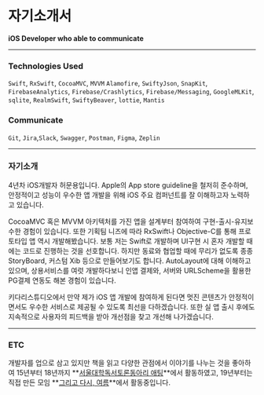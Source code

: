 # 자기소개서

**iOS Developer who able to communicate**

---

### Technologies Used

`Swift`, `RxSwift`, `CocoaMVC`, `MVVM`
`Alamofire`, `SwiftyJson`, `SnapKit`, 
`FirebaseAnalytics`, `Firebase/Crashlytics`, `Firebase/Messaging`, 
`GoogleMLKit`, `sqlite`, `RealmSwift`, `SwiftyBeaver`, `lottie`, `Mantis`

### Communicate

`Git`, `Jira`,`Slack`, `Swagger`, `Postman`, `Figma`, `Zeplin`

---

### 자기소개

 4년차 iOS개발자 허문용입니다. Apple의 App store guideline을 철저히 준수하며, 안정적이고 성능이 우수한 앱 개발을 위해 iOS 주요 컴퍼넌트를 잘 이해하고자 노력하고 있습니다.

 CocoaMVC 혹은 MVVM 아키텍처를 가진 앱을 설계부터 참여하여 구현-출시-유지보수한 경험이 있습니다. 또한 기획팀 니즈에 따라 RxSwift나 Objective-C를 통해 프로토타입 앱 역시 개발해봤습니다. 보통 저는 Swift로 개발하며 UI구현 시 혼자 개발할 때에는 코드로 진행하는 것을 선호합니다. 하지만 동료와 협업할 때에 무리가 없도록 종종 StoryBoard, 커스텀 Xib 등으로 만들어보기도 합니다. AutoLayout에 대해 이해하고 있으며, 상용서비스를 여럿 개발하다보니 인앱 결제와, 서버와 URLScheme을 활용한 PG결제 연동도 해본 경험이 있습니다. 

 키다리스튜디오에서 만약 제가 iOS 앱 개발에 참여하게 된다면 멋진 콘텐츠가 안정적이면서도 우수한 서비스로 제공될 수 있도록 최선을 다하겠습니다. 또한 실 앱 출시 후에도 지속적으로 사용자의 피드백을 받아 개선점을 찾고 개선해 나가겠습니다.

---

### ETC

개발자를 업으로 삼고 있지만 책을 읽고 다양한 관점에서 이야기를 나누는 것을 좋아하여 15년부터 18년까지 **[서울대학독서토론동아리 애팅](https://cafe.daum.net/aeting/KzTb/569)**에서 활동하였고, 19년부터는 직접 만든 모임 **[그리고 다시, 여름](https://andsummeragain.modoo.at)**에서 활동중입니다.
